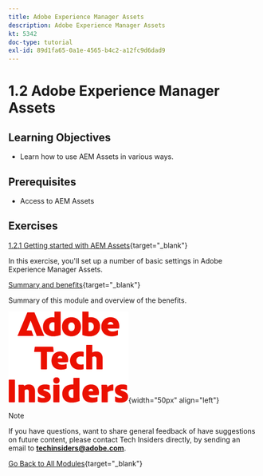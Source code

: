 ```yaml
---
title: Adobe Experience Manager Assets
description: Adobe Experience Manager Assets
kt: 5342
doc-type: tutorial
exl-id: 89d1fa65-0a1e-4565-b4c2-a12fc9d6dad9
---
```

# 1.2 Adobe Experience Manager Assets

## Learning Objectives

- Learn how to use AEM Assets in various ways.

## Prerequisites

- Access to AEM Assets

## Exercises

[1.2.1 Getting started with AEM Assets](./ex1.md){target="_blank"}

In this exercise, you'll set up a number of basic settings in Adobe Experience Manager Assets.

[Summary and benefits](./summary.md){target="_blank"}

Summary of this module and overview of the benefits.

![Tech Insiders](./../../../assets/images/techinsiders.png){width="50px" align="left"}

>[!NOTE]
>
>If you have questions, want to share general feedback of have suggestions on future content, please contact Tech Insiders directly, by sending an email to **techinsiders@adobe.com**.

[Go Back to All Modules](../../../overview.md){target="_blank"}
